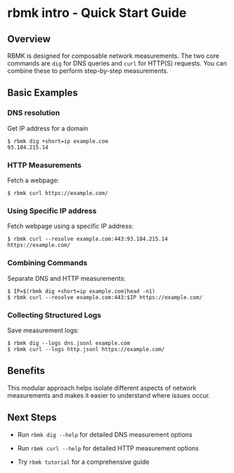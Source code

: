 
# rbmk intro - Quick Start Guide

## Overview

RBMK is designed for composable network measurements. The two core commands
are `dig` for DNS queries and `curl` for HTTP(S) requests. You can combine
these to perform step-by-step measurements.

## Basic Examples

### DNS resolution

Get IP address for a domain

```
$ rbmk dig +short=ip example.com
93.184.215.14
```

### HTTP Measurements

Fetch a webpage:

```
$ rbmk curl https://example.com/
```

### Using Specific IP address

Fetch webpage using a specific IP address:

```
$ rbmk curl --resolve example.com:443:93.184.215.14 https://example.com/
```

### Combining Commands

Separate DNS and HTTP measurements:

```
$ IP=$(rbmk dig +short=ip example.com|head -n1)
$ rbmk curl --resolve example.com:443:$IP https://example.com/
```

### Collecting Structured Logs

Save measurement logs:

```
$ rbmk dig --logs dns.jsonl example.com
$ rbmk curl --logs http.jsonl https://example.com/
```

## Benefits

This modular approach helps isolate different aspects of network measurements
and makes it easier to understand where issues occur.

## Next Steps

* Run `rbmk dig --help` for detailed DNS measurement options

* Run `rbmk curl --help` for detailed HTTP measurement options

* Try `rbmk tutorial` for a comprehensive guide
